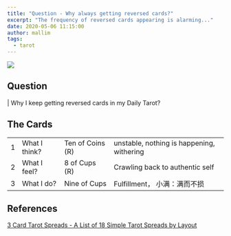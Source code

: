 ```yaml
---
title: "Question - Why always getting reversed cards?"
excerpt: "The frequency of reversed cards appearing is alarming..."
date: 2020-05-06 11:15:00
author: mallim
tags:
  - tarot
---
```


![](https://cdn.shopify.com/s/files/1/1325/0879/files/3-card-tarot-spreads-simple-tarot-spreads-balanced.jpg?v=1488389263)

## Question

| Why I keep getting reversed cards in my Daily Tarot?

## The Cards

|   |   |   |   | 
|---|---|---|---|
| 1 | What I think? | Ten of Coins (R) | unstable, nothing is happening, withering |
| 2 | What I feel?  | 8 of Cups (R) | Crawling back to authentic self |
| 3 | What I do?    | Nine of Cups | Fulfillment， 小满：满而不损 |

## References

[3 Card Tarot Spreads - A List of 18 Simple Tarot Spreads by Layout](https://labyrinthos.co/blogs/learn-tarot-with-labyrinthos-academy/3-card-tarot-spreads-simple-tarot-spreads-organized-by-layout)
